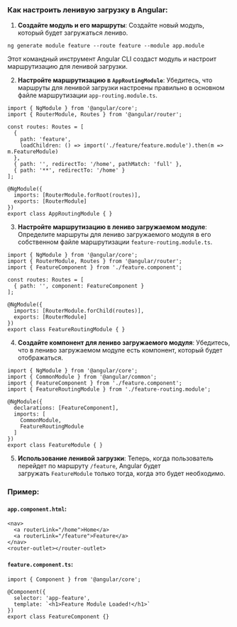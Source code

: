 
### Как настроить ленивую загрузку в Angular:

1. **Создайте модуль и его маршруты**: Создайте новый модуль, который будет загружаться лениво.

`ng generate module feature --route feature --module app.module`

Этот командный инструмент Angular CLI создаст модуль и настроит маршрутизацию для ленивой загрузки.

2. **Настройте маршрутизацию в `AppRoutingModule`**: Убедитесь, что маршруты для ленивой загрузки настроены правильно в основном файле маршрутизации `app-routing.module.ts`.

```TS
import { NgModule } from '@angular/core';
import { RouterModule, Routes } from '@angular/router';

const routes: Routes = [
  {
    path: 'feature',
    loadChildren: () => import('./feature/feature.module').then(m => m.FeatureModule)
  },
  { path: '', redirectTo: '/home', pathMatch: 'full' },
  { path: '**', redirectTo: '/home' }
];

@NgModule({
  imports: [RouterModule.forRoot(routes)],
  exports: [RouterModule]
})
export class AppRoutingModule { }
```

3. **Настройте маршрутизацию в лениво загружаемом модуле**: Определите маршруты для лениво загружаемого модуля в его собственном файле маршрутизации `feature-routing.module.ts`.

```TS
import { NgModule } from '@angular/core';
import { RouterModule, Routes } from '@angular/router';
import { FeatureComponent } from './feature.component';

const routes: Routes = [
  { path: '', component: FeatureComponent }
];

@NgModule({
  imports: [RouterModule.forChild(routes)],
  exports: [RouterModule]
})
export class FeatureRoutingModule { }
```

4. **Создайте компонент для лениво загружаемого модуля**: Убедитесь, что в лениво загружаемом модуле есть компонент, который будет отображаться.

```TS
import { NgModule } from '@angular/core';
import { CommonModule } from '@angular/common';
import { FeatureComponent } from './feature.component';
import { FeatureRoutingModule } from './feature-routing.module';

@NgModule({
  declarations: [FeatureComponent],
  imports: [
    CommonModule,
    FeatureRoutingModule
  ]
})
export class FeatureModule { }
```

5. **Использование ленивой загрузки**: Теперь, когда пользователь перейдет по маршруту `/feature`, Angular будет загружать `FeatureModule` только тогда, когда это будет необходимо.

### Пример:

#### `app.component.html`:

```TS
<nav>
  <a routerLink="/home">Home</a>
  <a routerLink="/feature">Feature</a>
</nav>
<router-outlet></router-outlet>
```

#### `feature.component.ts`:

```TS
import { Component } from '@angular/core';

@Component({
  selector: 'app-feature',
  template: `<h1>Feature Module Loaded!</h1>`
})
export class FeatureComponent {}
```